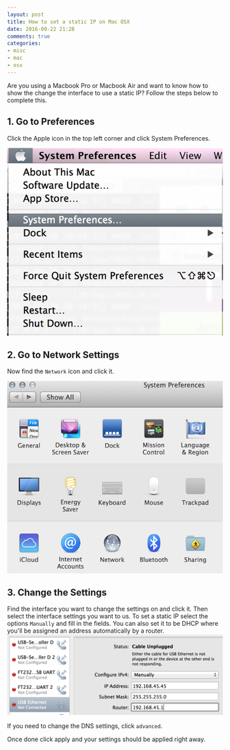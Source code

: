 ```yaml
---
layout: post
title: How to set a static IP on Mac OSX
date: 2016-09-22 21:28
comments: true
categories:
- misc
- mac
- osx
---
```

Are you using a Macbook Pro or Macbook Air and want to know how to show the change the interface to use a static IP? Follow the steps below to complete this.

## 1. Go to Preferences
Click the Apple icon in the top left corner and click System Preferences.

![Static IP](/images/mac-set-ip1.png)<br>

## 2. Go to Network Settings
Now find the `Network` icon and click it.

![Static IP](/images/mac-set-ip2.png)<br>

## 3. Change the Settings
Find the interface you want to change the settings on and click it. Then select the interface settings you want to us. To set a static IP select the options `Manually` and fill in the fields. You can also set it to be DHCP where you'll be assigned an address automatically by a router. 
![Static IP](/images/mac-set-ip3.png)<br>

If you need to change the DNS settings, click `advanced`.

Once done click apply and your settings should be applied right away.


